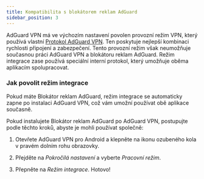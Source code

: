 ```yaml
---
title: Kompatibilita s blokátorem reklam AdGuard
sidebar_position: 3
---
```


AdGuard VPN má ve výchozím nastavení povolen provozní režim VPN, který používá vlastní [Protokol AdGuard VPN](/general/adguard-vpn-protocol). Ten poskytuje nejlepší kombinaci rychlosti připojení a zabezpečení. Tento provozní režim však neumožňuje současnou práci AdGuard VPN a blokátoru reklam AdGuard. Režim integrace zase používá speciální interní protokol, který umožňuje oběma aplikacím spolupracovat.

### Jak povolit režim integrace

Pokud máte Blokátor reklam AdGuard, režim integrace se automaticky zapne po instalaci AdGuard VPN, což vám umožní používat obě aplikace současně.

Pokud instalujete Blokátor reklam AdGuard po AdGuard VPN, postupujte podle těchto kroků, abyste je mohli používat společně:

1. Otevřete AdGuard VPN pro Android a klepněte na ikonu ozubeného kola v pravém dolním rohu obrazovky.

2. Přejděte na *Pokročilá nastavení* a vyberte *Pracovní režim*.

3. Přepněte na *Režim integrace*. Hotovo!
